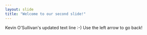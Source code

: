 ```yaml
---
layout: slide
title: "Welcome to our second slide!"
---
```

Kevin O'Sullivan's updated text line :-)
Use the left arrow to go back!